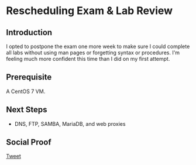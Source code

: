 
# Rescheduling Exam & Lab Review

## Introduction

I opted to postpone the exam one more week to make sure I could complete all labs without using man pages or forgetting syntax or procedures. I'm feeling much more confident this time than I did on my first attempt.

## Prerequisite

A CentOS 7 VM.

## Next Steps

- DNS, FTP, SAMBA, MariaDB, and web proxies

## Social Proof

[Tweet](https://twitter.com/lrnallday/status/1322677673454411777)
